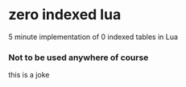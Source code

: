 # zero indexed lua
5 minute implementation of 0 indexed tables in Lua

### Not to be used anywhere of course
this is a joke
